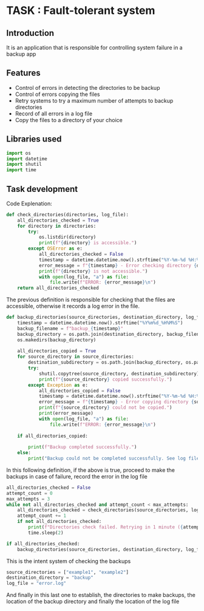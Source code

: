 # TASK : Fault-tolerant system
## Introduction

It is an application that is responsible for controlling system failure in a backup app

## Features

- Control of errors in detecting the directories to be backup
- Control of errors copying the files
- Retry systems to try a maximum number of attempts to backup directories
- Record of all errors in a log file
- Copy the files to a directory of your choice


## Libraries used

```python
import os
import datetime
import shutil
import time
```
## Task development

Code Explenation:

```python 
def check_directories(directories, log_file):
    all_directories_checked = True
    for directory in directories:
        try:
            os.listdir(directory)
            print(f"{directory} is accessible.")
        except OSError as e:
            all_directories_checked = False
            timestamp = datetime.datetime.now().strftime("%Y-%m-%d %H:%M:%S.%f")
            error_message = f"{timestamp} - Error checking directory {directory}: {str(e)}"
            print(f"{directory} is not accessible.")
            with open(log_file, "a") as file:
                file.write(f"ERROR: {error_message}\n")
    return all_directories_checked
```

The previous definition is responsible for checking that the files are accessible, otherwise it records a log error in the file.

```py
def backup_directories(source_directories, destination_directory, log_file):
    timestamp = datetime.datetime.now().strftime("%Y%m%d_%H%M%S")
    backup_filename = f"backup_{timestamp}"
    backup_directory = os.path.join(destination_directory, backup_filename)
    os.makedirs(backup_directory)
    
    all_directories_copied = True
    for source_directory in source_directories:
        destination_subdirectory = os.path.join(backup_directory, os.path.basename(source_directory))
        try:
            shutil.copytree(source_directory, destination_subdirectory)
            print(f"{source_directory} copied successfully.")
        except Exception as e:
            all_directories_copied = False
            timestamp = datetime.datetime.now().strftime("%Y-%m-%d %H:%M:%S.%f")
            error_message = f"{timestamp} - Error copying directory {source_directory}: {str(e)}"
            print(f"{source_directory} could not be copied.")
            print(error_message)
            with open(log_file, "a") as file:
                file.write(f"ERROR: {error_message}\n")
    
    if all_directories_copied:
        
        print(f"Backup completed successfully.")
    else:
        print("Backup could not be completed successfully. See log file for details.")
```

In this following definition, if the above is true, proceed to make the backups in case of failure, record the error in the log file

```py
all_directories_checked = False
attempt_count = 0
max_attempts = 3
while not all_directories_checked and attempt_count < max_attempts:
    all_directories_checked = check_directories(source_directories, log_file)
    attempt_count += 1
    if not all_directories_checked:
        print(f"Directories check failed. Retrying in 1 minute ({attempt_count}/{max_attempts})...")
        time.sleep(2)

if all_directories_checked:
    backup_directories(source_directories, destination_directory, log_file)
```

This is the intent system of checking the backups

```py 
source_directories = ["example1", "example2"]
destination_directory = "backup"
log_file = "error.log"
```

And finally in this last one to establish, the directories to make backups, the location of the backup directory and finally the location of the log file